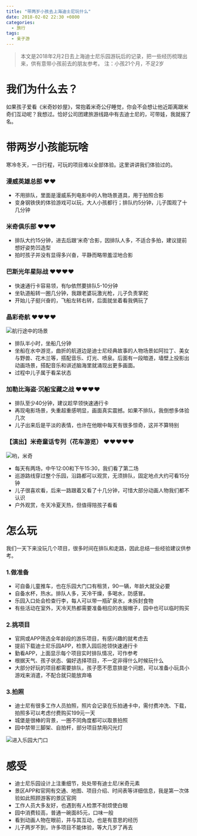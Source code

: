 ```yaml
---
title: "带两岁小孩去上海迪士尼玩什么"
date: 2018-02-02 22:30 +0800
categories:
  - 旅行
tags:
  - 亲子游
---
```


>本文是2018年2月2日去上海迪士尼乐园游玩后的记录，把一些经历梳理出来，供有意带小孩前去的朋友参考。
>注：小孩21个月，不足2岁

# 我们为什么去？

如果孩子爱看《米奇妙妙屋》，常抱着米奇公仔睡觉，你会不会想让他近距离跟米奇们互动呢？我想过。恰好公司团建旅游线路中有去迪士尼的，可带娃，我就报了名。

# 带两岁小孩能玩啥
寒冷冬天，一日行程，可玩的项目难以全部体验。这里讲讲我们体验过的。

### 漫威英雄总部 ❤❤
- 不用排队，里面是漫威系列电影中的人物场景道具，用于拍照合影
- 变身钢铁侠的体验游戏可以玩，大人小孩都行；排队约5分钟，儿子围观了十几分钟

### 米奇俱乐部  ❤❤❤
- 排队大约15分钟，进去后跟‘米奇’合影，因排队人多，不适合多拍，建议提前想好姿势凹造型
- 拍时孩子并没有显得多兴奋，平静而略带羞涩地合影

### 巴斯光年星际战 ❤❤❤❤
- 快速通行卡容易领，有fp依然要排队5-10分钟
- 坐轨道船转一圈几分钟，我跟老婆玩激光枪，儿子负责掌舵
- 开始儿子挺兴奋的，飞船左转右转，后面就坐着看我俩玩了

### 晶彩奇航 ❤❤❤❤
![航行途中的场景](http://upload-images.jianshu.io/upload_images/18322-ffab4b6f8d6dcf77.jpg?imageMogr2/auto-orient/strip%7CimageView2/2/w/1240)
- 排队半小时，坐船几分钟
- 坐船在水中游览，曲折的航道边是迪士尼经典故事的人物场景如阿拉丁、美女与野兽、花木兰等，搭配音乐、灯光、喷泉。后面有一段暗道，墙壁上投影出动画场景，搭配音乐和讲述脑海里就涌现出更多画面。
- 过程中儿子属于看呆状态

### 加勒比海盗·沉船宝藏之战 ❤❤❤❤
- 排队至少40分钟，建议趁早领快速通行卡
- 再现电影场景，失重超重感明显，画面真实震撼。如果不排队，我倒想多体验几次
- 儿子出来后是平淡的表情，也许在他眼中每天有很多惊奇，这并不算特别

### 【演出】米奇童话专列（花车游览） ❤❤❤❤❤
![哟，米奇](http://upload-images.jianshu.io/upload_images/18322-df166f2e6b1e5638.jpg?imageMogr2/auto-orient/strip%7CimageView2/2/w/1240)
- 每天有两场，中午12:00和下午15:30，我们看了第二场
- 巡游路线穿过整个乐园，沿路都可以观赏，无须排队，固定地点大约可看15分钟
- 儿子很喜欢看，后来一路跟着又看了十几分钟，可惜大部分动画人物我们都不认识
- 户外观赏，冬天冷夏天热，但值得陪孩子看看

# 怎么玩
我们一天下来没玩几个项目，很多时间在排队和走路，因此总结一些经验建议供参考。
### 1.做准备
- 可自备儿童推车，也在乐园大门口有租赁，90一辆，年龄大就没必要
- 自备水杯，热水。排队人多，天冷干燥，多喝水，防感冒。
- 乐园入口处会检查行李，每人可以带一瓶矿泉水，未拆封食物
- 有些活动在室外，天冷天热都需要准备相应的衣服帽子，园中也可以临时购买

### 2.挑项目
- 官网或APP筛选全年龄段的游乐项目，有感兴趣的就考虑去
- 提前下载迪士尼乐园APP，检票入园后抢领快速通行卡
- 勤看APP，上面显示每个项目实时排队情况，可作参考
- 根据天气、孩子状态、偏好选择项目，不一定非得什么时候玩什么
- 大部分好玩的项目都需要排队，孩子愿不愿意排是个问题，可以准备小玩具小游戏来消遣，不配合就只能放弃咯

### 3.拍照
- 迪士尼有很多工作人员拍照，照片会记录在乐拍通卡中，需付费冲洗、下载，拍照多可以考虑付费购买199元一天
- 城堡是很棒的背景，一圈不同角度都可以取景拍照
- 园中禁带三脚架、自拍杆，部分项目禁用闪光灯

![进入乐园大门口](http://upload-images.jianshu.io/upload_images/18322-dfd8a3b81b69954d.jpg?imageMogr2/auto-orient/strip%7CimageView2/2/w/1240)
# 感受
- 迪士尼乐园设计上注重细节，处处带有迪士尼/米奇元素
- 景区APP和官网有交通、地图、项目介绍、时间表等详细信息，我是第一次体验如此照顾游客的景区官网
- 工作人员大多友好，也遇到有人检票不耐烦使白眼
- 园中消费较高，普通一碗面85元，口味一般
- 看到动画人物在眼前，并与其互动，也是有意思的经历
- 儿子两岁不到，许多项目不能体验，等大几岁了再去
